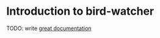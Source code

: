 # Introduction to bird-watcher

TODO: write [great documentation](http://jacobian.org/writing/what-to-write/)
